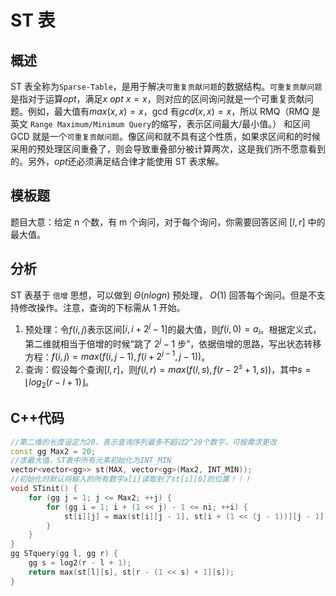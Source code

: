 # ST 表

## 概述

ST 表全称为`Sparse-Table`，是用于解决`可重复贡献问题`的数据结构。`可重复贡献问题`是指对于运算$opt$，满足$x\ opt\ x=x$，则对应的区间询问就是一个可重复贡献问题。例如，最大值有$max(x,x)=x$，gcd 有$gcd(x,x)=x$，所以 RMQ（RMQ 是英文 `Range Maximum/Minimum Query`的缩写，表示区间最大/最小值。） 和区间 GCD 就是一个`可重复贡献问题`。像区间和就不具有这个性质，如果求区间和的时候采用的预处理区间重叠了，则会导致重叠部分被计算两次，这是我们所不愿意看到的。另外，$opt$还必须满足结合律才能使用 ST 表求解。

## 模板题

题目大意：给定 n 个数，有 m 个询问，对于每个询问，你需要回答区间 $[l,r]$ 中的最大值。

## 分析

ST 表基于 `倍增` 思想，可以做到 $\Theta (nlogn)$ 预处理， $O(1)$ 回答每个询问。但是不支持修改操作。注意，查询的下标需从 1 开始。

1. 预处理：令$f(i,j)$表示区间$[i,i+2^j-1]$的最大值，则$f(i,0)=a_i$。根据定义式，第二维就相当于倍增的时候“跳了 $2^j-1$ 步”，依据倍增的思路，写出状态转移方程：$f(i,j)=max(f(i,j-1),f(i+2^{j-1},j-1))$。
2. 查询：假设每个查询$[l,r]$，则$f(l,r)=max(f(l,s),f(r-2^s+1,s))$，其中$s=\lfloor log_2 (r-l+1) \rfloor$。

## C++代码

```cpp
//第二维的长度设定为20，表示查询序列最多不超过2^20个数字，可按需求更改
const gg Max2 = 20;
//求最大值，ST表中所有元素初始化为INT_MIN
vector<vector<gg>> st(MAX, vector<gg>(Max2, INT_MIN));
//初始化时默认将输入的所有数字a[i]读取到了st[i][0]的位置！！！
void STinit() {
    for (gg j = 1; j <= Max2; ++j) {
        for (gg i = 1; i + (1 << j) - 1 <= ni; ++i) {
            st[i][j] = max(st[i][j - 1], st[i + (1 << (j - 1))][j - 1]);
        }
    }
}
gg STquery(gg l, gg r) {
    gg s = log2(r - l + 1);
    return max(st[l][s], st[r - (1 << s) + 1][s]);
}
```
